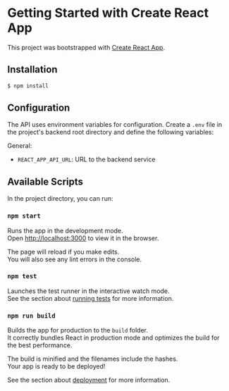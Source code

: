# Getting Started with Create React App

This project was bootstrapped with [Create React App](https://github.com/facebook/create-react-app).


## Installation

```bash
$ npm install
```


## Configuration

The API uses environment variables for configuration. Create a `.env` file in the project's backend root
directory and define the following variables:

General:

- `REACT_APP_API_URL`: URL to the backend service



## Available Scripts

In the project directory, you can run:

### `npm start`

Runs the app in the development mode.\
Open [http://localhost:3000](http://localhost:3000) to view it in the browser.

The page will reload if you make edits.\
You will also see any lint errors in the console.

### `npm test`

Launches the test runner in the interactive watch mode.\
See the section about [running tests](https://facebook.github.io/create-react-app/docs/running-tests) for more information.

### `npm run build`

Builds the app for production to the `build` folder.\
It correctly bundles React in production mode and optimizes the build for the best performance.

The build is minified and the filenames include the hashes.\
Your app is ready to be deployed!

See the section about [deployment](https://facebook.github.io/create-react-app/docs/deployment) for more information.

